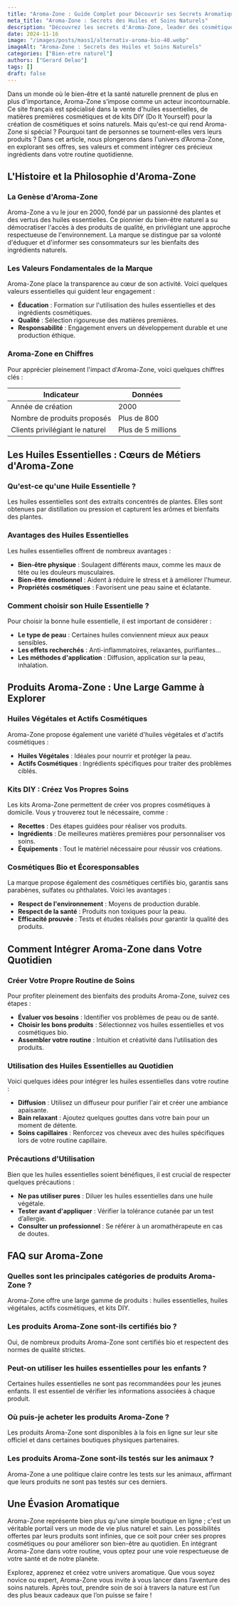 ```yaml
---
title: "Aroma-Zone : Guide Complet pour Découvrir ses Secrets Aromatiques"
meta_title: "Aroma-Zone : Secrets des Huiles et Soins Naturels"
description: "Découvrez les secrets d'Aroma-Zone, leader des cosmétiques naturels, et apprenez à créer vos soins à base d'huiles essentielles."
date: 2024-11-16
image: "/images/posts/mass1/alternativ-aroma-bio-40.webp"
imageAlt: "Aroma-Zone : Secrets des Huiles et Soins Naturels"
categories: ["Bien-etre naturel"]
authors: ["Gerard Delao"]
tags: []
draft: false
---
```



Dans un monde où le bien-être et la santé naturelle prennent de plus en plus d'importance, Aroma-Zone s’impose comme un acteur incontournable. Ce site français est spécialisé dans la vente d'huiles essentielles, de matières premières cosmétiques et de kits DIY (Do It Yourself) pour la création de cosmétiques et soins naturels. Mais qu'est-ce qui rend Aroma-Zone si spécial ? Pourquoi tant de personnes se tournent-elles vers leurs produits ? Dans cet article, nous plongerons dans l'univers d’Aroma-Zone, en explorant ses offres, ses valeurs et comment intégrer ces précieux ingrédients dans votre routine quotidienne.

## L'Histoire et la Philosophie d'Aroma-Zone

### La Genèse d'Aroma-Zone

Aroma-Zone a vu le jour en 2000, fondé par un passionné des plantes et des vertus des huiles essentielles. Ce pionnier du bien-être naturel a su démocratiser l'accès à des produits de qualité, en privilégiant une approche respectueuse de l'environnement. La marque se distingue par sa volonté d'éduquer et d'informer ses consommateurs sur les bienfaits des ingrédients naturels.

### Les Valeurs Fondamentales de la Marque

Aroma-Zone place la transparence au cœur de son activité. Voici quelques valeurs essentielles qui guident leur engagement :

- **Éducation** : Formation sur l'utilisation des huiles essentielles et des ingrédients cosmétiques.
- **Qualité** : Sélection rigoureuse des matières premières.
- **Responsabilité** : Engagement envers un développement durable et une production éthique.

### Aroma-Zone en Chiffres

Pour apprécier pleinement l'impact d'Aroma-Zone, voici quelques chiffres clés :

| Indicateur                       | Données            |
|----------------------------------|--------------------|
| Année de création                | 2000               |
| Nombre de produits proposés       | Plus de 800        |
| Clients privilégiant le naturel  | Plus de 5 millions |

## Les Huiles Essentielles : Cœurs de Métiers d'Aroma-Zone

### Qu'est-ce qu'une Huile Essentielle ?

Les huiles essentielles sont des extraits concentrés de plantes. Elles sont obtenues par distillation ou pression et capturent les arômes et bienfaits des plantes.

### Avantages des Huiles Essentielles

Les huiles essentielles offrent de nombreux avantages :

- **Bien-être physique** : Soulagent différents maux, comme les maux de tête ou les douleurs musculaires.
- **Bien-être émotionnel** : Aident à réduire le stress et à améliorer l'humeur.
- **Propriétés cosmétiques** : Favorisent une peau saine et éclatante.

### Comment choisir son Huile Essentielle ?

Pour choisir la bonne huile essentielle, il est important de considérer :

- **Le type de peau** : Certaines huiles conviennent mieux aux peaux sensibles.
- **Les effets recherchés** : Anti-inflammatoires, relaxantes, purifiantes…
- **Les méthodes d'application** : Diffusion, application sur la peau, inhalation.

## Produits Aroma-Zone : Une Large Gamme à Explorer

### Huiles Végétales et Actifs Cosmétiques

Aroma-Zone propose également une variété d'huiles végétales et d'actifs cosmétiques :

- **Huiles Végétales** : Idéales pour nourrir et protéger la peau.
- **Actifs Cosmétiques** : Ingrédients spécifiques pour traiter des problèmes ciblés.

### Kits DIY : Créez Vos Propres Soins

Les kits Aroma-Zone permettent de créer vos propres cosmétiques à domicile. Vous y trouverez tout le nécessaire, comme :

- **Recettes** : Des étapes guidées pour réaliser vos produits.
- **Ingrédients** : De meilleures matières premières pour personnaliser vos soins.
- **Équipements** : Tout le matériel nécessaire pour réussir vos créations.

### Cosmétiques Bio et Écoresponsables

La marque propose également des cosmétiques certifiés bio, garantis sans parabènes, sulfates ou phthalates. Voici les avantages :

- **Respect de l'environnement** : Moyens de production durable.
- **Respect de la santé** : Produits non toxiques pour la peau.
- **Efficacité prouvée** : Tests et études réalisés pour garantir la qualité des produits.

## Comment Intégrer Aroma-Zone dans Votre Quotidien

### Créer Votre Propre Routine de Soins

Pour profiter pleinement des bienfaits des produits Aroma-Zone, suivez ces étapes :

- **Évaluer vos besoins** : Identifier vos problèmes de peau ou de santé.
- **Choisir les bons produits** : Sélectionnez vos huiles essentielles et vos cosmétiques bio.
- **Assembler votre routine** : Intuition et créativité dans l’utilisation des produits.

### Utilisation des Huiles Essentielles au Quotidien

Voici quelques idées pour intégrer les huiles essentielles dans votre routine :

- **Diffusion** : Utilisez un diffuseur pour purifier l'air et créer une ambiance apaisante.
- **Bain relaxant** : Ajoutez quelques gouttes dans votre bain pour un moment de détente.
- **Soins capillaires** : Renforcez vos cheveux avec des huiles spécifiques lors de votre routine capillaire.

### Précautions d'Utilisation

Bien que les huiles essentielles soient bénéfiques, il est crucial de respecter quelques précautions :

- **Ne pas utiliser pures** : Diluer les huiles essentielles dans une huile végétale.
- **Tester avant d'appliquer** : Vérifier la tolérance cutanée par un test d’allergie.
- **Consulter un professionnel** : Se référer à un aromathérapeute en cas de doutes.

## FAQ sur Aroma-Zone

### Quelles sont les principales catégories de produits Aroma-Zone ?

Aroma-Zone offre une large gamme de produits : huiles essentielles, huiles végétales, actifs cosmétiques, et kits DIY.

### Les produits Aroma-Zone sont-ils certifiés bio ?

Oui, de nombreux produits Aroma-Zone sont certifiés bio et respectent des normes de qualité strictes.

### Peut-on utiliser les huiles essentielles pour les enfants ?

Certaines huiles essentielles ne sont pas recommandées pour les jeunes enfants. Il est essentiel de vérifier les informations associées à chaque produit.

### Où puis-je acheter les produits Aroma-Zone ?

Les produits Aroma-Zone sont disponibles à la fois en ligne sur leur site officiel et dans certaines boutiques physiques partenaires.

### Les produits Aroma-Zone sont-ils testés sur les animaux ?

Aroma-Zone a une politique claire contre les tests sur les animaux, affirmant que leurs produits ne sont pas testés sur ces derniers.

## Une Évasion Aromatique

Aroma-Zone représente bien plus qu'une simple boutique en ligne ; c'est un véritable portail vers un mode de vie plus naturel et sain. Les possibilités offertes par leurs produits sont infinies, que ce soit pour créer ses propres cosmétiques ou pour améliorer son bien-être au quotidien. En intégrant Aroma-Zone dans votre routine, vous optez pour une voie respectueuse de votre santé et de notre planète. 

Explorez, apprenez et créez votre univers aromatique. Que vous soyez novice ou expert, Aroma-Zone vous invite à vous lancer dans l’aventure des soins naturels. Après tout, prendre soin de soi à travers la nature est l’un des plus beaux cadeaux que l’on puisse se faire !

